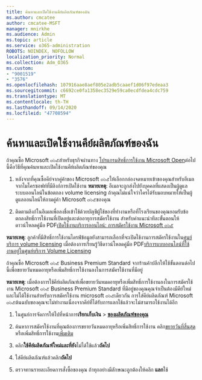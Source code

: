 ```yaml
---
title: ค้นหาและเปิดใช้งานคีย์ผลิตภัณฑ์ของฉัน
ms.author: cmcatee
author: cmcatee-MSFT
manager: mnirkhe
ms.audience: Admin
ms.topic: article
ms.service: o365-administration
ROBOTS: NOINDEX, NOFOLLOW
localization_priority: Normal
ms.collection: Adm_O365
ms.custom:
- "9001519"
- "3576"
ms.openlocfilehash: 107916aae8aef805e2adb5caaef1d06f97edeaa3
ms.sourcegitcommit: c6692ce0fa1358ec3529e59ca0ecdfdea4cdc759
ms.translationtype: MT
ms.contentlocale: th-TH
ms.lasthandoff: 09/14/2020
ms.locfileid: "47708594"
---
```

# <a name="find-and-activate-my-product-key"></a>ค้นหาและเปิดใช้งานคีย์ผลิตภัณฑ์ของฉัน

ถ้าคุณซื้อ Microsoft ๓๖๕สำหรับธุรกิจผ่านทาง [โปรแกรมสิทธิ์การใช้งาน Microsoft Open](https://go.microsoft.com/fwlink/p/?LinkID=613298)ต่อไปนี้คือวิธีที่คุณค้นหาและเปิดใช้งานคีย์ผลิตภัณฑ์ของคุณ

1. หลังจากที่คุณซื้อคีย์จากคู่ค้าของ Microsoft ๓๖๕ให้เลือกกล่องจดหมายเข้าของคุณสำหรับอีเมลจากไมโครซอฟท์ที่มีลิงก์การเปิดใช้งาน  **หมายเหตุ**: อีเมลจะถูกส่งไปยังบุคคลที่แสดงเป็นผู้ดูแลระบบออนไลน์ในข้อตกลง volume licensing  ถ้าคุณไม่แน่ใจว่าใครได้รับมอบหมายให้เป็นผู้ดูแลออนไลน์ให้ถามคู่ค้า Microsoft ๓๖๕ของคุณ

2. ติดตามลิงก์ในอีเมลเพื่อลงชื่อเข้าใช้ด้วยบัญชีผู้ใช้ของที่ทำงานหรือที่โรงเรียนของคุณยอมรับข้อตกลงสิทธิ์การใช้งานที่เปิดอยู่และต่ออายุการสมัครใช้งาน  สำหรับคำแนะนำทีละขั้นตอนให้ดาวน์โหลดคู่มือ PDF[เปิดใช้งานบริการออนไลน์: การสมัครใช้งาน Microsoft ๓๖๕](https://go.microsoft.com/fwlink/p/?LinkId=618100) 

**หมายเหตุ**: ลูกค้าที่มีสิทธิ์การใช้งานไดรฟ์ข้อมูลยังสามารถเลือกที่จะเปิดใช้งานการสมัครใช้งานใน[ศูนย์บริการ volume licensing](https://go.microsoft.com/fwlink/p/?LinkID=282016)  เมื่อต้องการเรียนรู้วิธีดาวน์โหลดคู่มือ PDF[บริการแบบออนไลน์ที่ใช้งานอยู่ในศูนย์บริการ Volume Licensing](https://go.microsoft.com/fwlink/p/?LinkId=618096)

ถ้าคุณซื้อ Microsoft ๓๖๕ Business Premium Standard จากร้านค้าปลีกให้ใช้ขั้นตอนต่อไปนี้เพื่อขยายวันหมดอายุหรือเพิ่มสิทธิ์การใช้งานลงในการสมัครใช้งานที่มีอยู่

**หมายเหตุ**: เมื่อต้องการใช้คีย์ผลิตภัณฑ์เพื่อขยายวันหมดอายุหรือเพิ่มสิทธิ์การใช้งานลงในการสมัครใช้งาน Microsoft ๓๖๕ Business Premium Standard ที่มีอยู่ของคุณคุณจำเป็นต้องมีคีย์ใหม่และไม่ได้ใช้งานสำหรับการสมัครใช้งาน microsoft ๓๖๕เดียวกัน  การใส่คีย์ผลิตภัณฑ์ Microsoft ๓๖๕ต้นฉบับของคุณจะไม่ทำงานเนื่องจากคีย์ที่ได้รับการแลกใช้แล้วจะไม่สามารถใช้งานได้อีก

1. ในศูนย์การจัดการให้ไปที่หน้าการ**เรียกเก็บเงิน**  >  **[ของผลิตภัณฑ์ของคุณ](https://go.microsoft.com/fwlink/p/?linkid=842054)**

2. ค้นหาการสมัครใช้งานที่คุณต้องการขยายวันหมดอายุหรือเพิ่มสิทธิ์การใช้งาน  คลิก[ขยายวันที่สิ้นสุด](https://go.microsoft.com/fwlink/p/?linkid=842054)หรือเพิ่มสิทธิ์การใช้งาน[เพิ่มเติม](https://go.microsoft.com/fwlink/p/?linkid=842054)

3. คลิก**ใช้คีย์ผลิตภัณฑ์ใหม่และที่ยัง**ไม่ได้ใช้แล้ว**ถัดไป**

4. ใส่คีย์ผลิตภัณฑ์แล้วคลิก**ถัดไป**

5. ตรวจทานรายละเอียดการสั่งซื้อของคุณ  ถ้าทุกอย่างมีลักษณะถูกต้องให้คลิก **แลก**ใช้